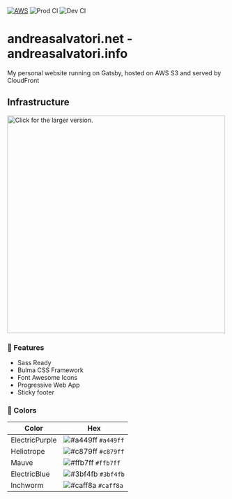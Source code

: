 [![AWS](https://img.shields.io/badge/AWS-S3%2BCloudFront-orange?style=flat-square)](https://aws.amazon.com/)
![Prod CI](https://github.com/Sonic0/personal-website/workflows/Prod%20CI/badge.svg)
![Dev CI](https://github.com/Sonic0/personal-website/workflows/Dev%20CI/badge.svg)

# andreasalvatori.net - andreasalvatori.info

My personal website running on Gatsby, hosted on AWS S3 and served by CloudFront

## Infrastructure

<a href="https://drive.google.com/uc?export=view&id=1zY-I_dZOtORtHzBSepdfkQnQPvxkPj7R">
    <img src="https://drive.google.com/uc?export=view&id=1zY-I_dZOtORtHzBSepdfkQnQPvxkPj7R" style="width: 500px; max-width: 100%; height: auto" title="Click for the larger version." />
</a>

### 🚀 Features

- Sass Ready
- Bulma CSS Framework
- Font Awesome Icons
- Progressive Web App
- Sticky footer

### 🎨 Colors

| Color          | Hex                                                                |
| -------------- | ------------------------------------------------------------------ |
| ElectricPurple | ![#a449ff](https://via.placeholder.com/11/a449ff?text=+) `#a449ff` |
| Heliotrope     | ![#c879ff](https://via.placeholder.com/11/c879ff?text=+) `#c879ff` |
| Mauve          | ![#ffb7ff](https://via.placeholder.com/11/ffb7ff?text=+) `#ffb7ff` |
| ElectricBlue   | ![#3bf4fb](https://via.placeholder.com/11/3bf4fb?text=+) `#3bf4fb` |
| Inchworm       | ![#caff8a](https://via.placeholder.com/11/caff8a?text=+) `#caff8a` |

